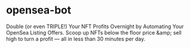 # opensea-bot
Double (or even TRIPLE!) Your NFT Profits Overnight by Automating Your OpenSea Listing Offers. Scoop up NFTs below the floor price &amp;amp; sell high to turn a profit — all in less than 30 minutes per day.
